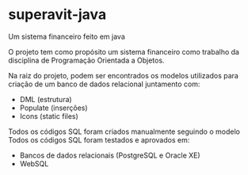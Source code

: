 # superavit-java
Um sistema financeiro feito em java

O projeto tem como propósito um sistema financeiro como trabalho da disciplina de Programação Orientada a Objetos.

Na raiz do projeto, podem ser encontrados os modelos utilizados para criação de um banco de dados relacional juntamento com:
 - DML (estrutura)
 - Populate (inserções)
 - Icons (static files)
 
Todos os códigos SQL foram criados manualmente seguindo o modelo
Todos os códigos SQL foram testados e aprovados em:
 - Bancos de dados relacionais (PostgreSQL e Oracle XE)
 - WebSQL
